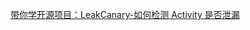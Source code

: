 [带你学开源项目：LeakCanary-如何检测 Activity 是否泄漏](https://mobile.51cto.com/android-540641.htm)

[]()

[]()

[]()

[]()

[]()

[]()
